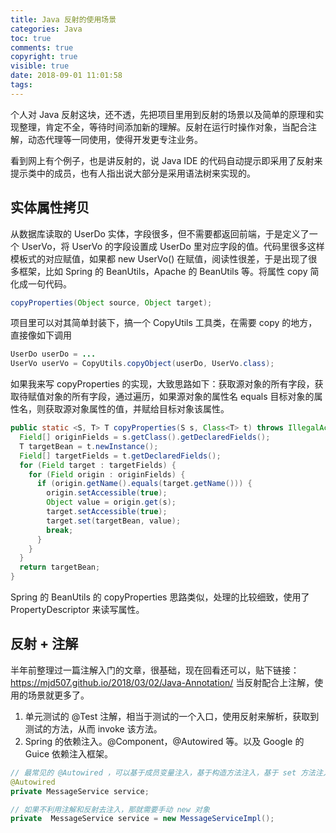 ```yaml
---
title: Java 反射的使用场景
categories: Java
toc: true
comments: true
copyright: true
visible: true
date: 2018-09-01 11:01:58
tags:
---
```


个人对 Java 反射这块，还不透，先把项目里用到反射的场景以及简单的原理和实现整理，肯定不全，等待时间添加新的理解。反射在运行时操作对象，当配合注解，动态代理等一同使用，使得开发更专注业务。

<!--more-->

看到网上有个例子，也是讲反射的，说 Java IDE 的代码自动提示即采用了反射来提示类中的成员，也有人指出说大部分是采用语法树来实现的。

## 实体属性拷贝

从数据库读取的 UserDo 实体，字段很多，但不需要都返回前端，于是定义了一个 UserVo，将 UserVo 的字段设置成 UserDo 里对应字段的值。代码里很多这样模板式的对应赋值，如果都 new UserVo() 在赋值，阅读性很差，于是出现了很多框架，比如 Spring 的 BeanUtils，Apache 的 BeanUtils 等。将属性 copy 简化成一句代码。

```java
copyProperties(Object source, Object target);
```

项目里可以对其简单封装下，搞一个 CopyUtils 工具类，在需要 copy 的地方，直接像如下调用

```java
UserDo userDo = ... 
UserVo userVo = CopyUtils.copyObject(userDo, UserVo.class);
```

如果我来写 copyProperties 的实现，大致思路如下：获取源对象的所有字段，获取待赋值对象的所有字段，通过遍历，如果源对象的属性名 equals 目标对象的属性名，则获取源对象属性的值，并赋给目标对象该属性。

```java
public static <S, T> T copyProperties(S s, Class<T> t) throws IllegalAccessException, InstantiationException {
  Field[] originFields = s.getClass().getDeclaredFields();
  T targetBean = t.newInstance();
  Field[] targetFields = t.getDeclaredFields();
  for (Field target : targetFields) {
    for (Field origin : originFields) {
      if (origin.getName().equals(target.getName())) {
        origin.setAccessible(true);
        Object value = origin.get(s);
        target.setAccessible(true);
        target.set(targetBean, value);
        break;
      }
    }
  }
  return targetBean;
}
```

Spring 的 BeanUtils 的 copyProperties 思路类似，处理的比较细致，使用了 PropertyDescriptor 来读写属性。

## 反射 + 注解

半年前整理过一篇注解入门的文章，很基础，现在回看还可以，贴下链接：https://mjd507.github.io/2018/03/02/Java-Annotation/ 当反射配合上注解，使用的场景就更多了。

1. 单元测试的 @Test 注解，相当于测试的一个入口，使用反射来解析，获取到测试的方法，从而 invoke 该方法。
2. Spring 的依赖注入。@Component，@Autowired 等。以及 Google 的 Guice 依赖注入框架。

```java
// 最常见的 @Autowired ，可以基于成员变量注入，基于构造方法注入，基于 set 方法注入
@Autowired
private MessageService service;

// 如果不利用注解和反射去注入，那就需要手动 new 对象
private  MessageService service = new MessageServiceImpl();
```



